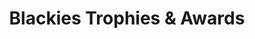 ---
title: "Blackies Trophies & Awards"
url: /chula-vista/blackies-trophies-and-awards/
shop: trophy
---